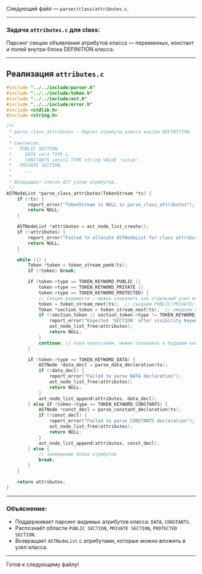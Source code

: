 Следующий файл — `parser/class/attributes.c`.

---

### Задача `attributes.c` для class:

Парсинг секции объявления атрибутов класса — переменных, констант и полей внутри блока DEFINITION класса.

---

## Реализация `attributes.c`

```c
#include "../../include/parser.h"
#include "../../include/token.h"
#include "../../include/ast.h"
#include "../../include/error.h"
#include <stdlib.h>
#include <string.h>

/**
 * parse_class_attributes - Парсит атрибуты класса внутри DEFINITION.
 *
 * Синтаксис:
 *   PUBLIC SECTION.
 *     DATA var1 TYPE i.
 *     CONSTANTS const1 TYPE string VALUE 'value'.
 *   PRIVATE SECTION.
 *     ...
 *
 * Возвращает список AST узлов атрибутов.
 */
ASTNodeList *parse_class_attributes(TokenStream *ts) {
    if (!ts) {
        report_error("TokenStream is NULL in parse_class_attributes");
        return NULL;
    }

    ASTNodeList *attributes = ast_node_list_create();
    if (!attributes) {
        report_error("Failed to allocate ASTNodeList for class attributes");
        return NULL;
    }

    while (1) {
        Token *token = token_stream_peek(ts);
        if (!token) break;

        if (token->type == TOKEN_KEYWORD_PUBLIC ||
            token->type == TOKEN_KEYWORD_PRIVATE ||
            token->type == TOKEN_KEYWORD_PROTECTED) {
            // Секция видимости — можно сохранить как отдельный узел или флаг
            token = token_stream_next(ts);  // съедаем PUBLIC/PRIVATE/...
            Token *section_token = token_stream_next(ts);  // ожидаем SECTION
            if (!section_token || section_token->type != TOKEN_KEYWORD_SECTION) {
                report_error("Expected 'SECTION' after visibility keyword");
                ast_node_list_free(attributes);
                return NULL;
            }
            continue; // пока пропускаем, можно сохранить в будущем как видимость
        }

        if (token->type == TOKEN_KEYWORD_DATA) {
            ASTNode *data_decl = parse_data_declaration(ts);
            if (!data_decl) {
                report_error("Failed to parse DATA declaration");
                ast_node_list_free(attributes);
                return NULL;
            }
            ast_node_list_append(attributes, data_decl);
        } else if (token->type == TOKEN_KEYWORD_CONSTANTS) {
            ASTNode *const_decl = parse_constant_declaration(ts);
            if (!const_decl) {
                report_error("Failed to parse CONSTANTS declaration");
                ast_node_list_free(attributes);
                return NULL;
            }
            ast_node_list_append(attributes, const_decl);
        } else {
            // завершение блока атрибутов
            break;
        }
    }

    return attributes;
}
```

---

### Объяснение:

* Поддерживает парсинг видимых атрибутов класса: `DATA`, `CONSTANTS`.
* Распознаёт области `PUBLIC SECTION`, `PRIVATE SECTION`, `PROTECTED SECTION`.
* Возвращает `ASTNodeList` с атрибутами, которые можно вложить в узел класса.

---

Готов к следующему файлу!
